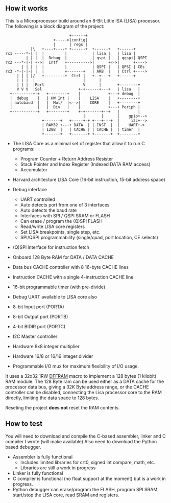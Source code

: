 ## How it works
                                 
This is a Microprocessor build around an 8-Bit Little ISA (LISA) processor.
The following is a block diagram of the project:
                                           
                                +------+    
                         +----->|config|   
                         |      | regs |   
               |\   +----+----+ +------+  +------+   +------+ 
    rx1 -----*-| |  |         |           | lisa |   | lisa |
             | | |  |  Debug  |           | qspi |   | qqspi| QSPI
    rx2 ---*-|-| +->|  Intf   +---------->|      +<->|      +----> 
           | | | |  |         |           | QSPI |   | QPSI | CEs
    rx3 -*-|-|-| |  |         +-------+   | ARB  |   | Ctrl +----> 
         | | | |/   +---------+  Ctrl |   +--+---+   +------+
         | | |  |                     |      |                  
         | | |  |Port                 V      |       +--------+       
         V V V  |Sel                +-+------+---+   | lisa   |       
      +---------+-+   +--------+    |            +---+ debug  |       
      |  debug    |   | HW Int |    |    LISA    |   +--------+       
      | autobaud  |   |  Mul/  |<-->|    CORE    |   +--------+       
      |           |   |  Div   |    |            +---+ Periph |    
      +-----------+   +--------+    +-+-------+--+   |        |    
                                      |       |      |    gpio+--> 
                    +-------+   +-----+-+ +---+---+  |     i2c+--> 
                    | RAM32 +---+ DATA  | | INST  |  |    UART+-> 
                    | 128B  |   | CACHE | | CACHE |  | timer  |  
                    +-------+   +-------+ +-------+  +--------+  

   - The LISA Core as a minimal set of register that allow it to run C programs:
      - Program Counter + Return Address Resister
      - Stack Pointer and Index Register (Indexed DATA RAM access)
      - Accumulator
       
   - Harvard architecture LISA Core (16-bit instruction, 15-bit address space)
   - Debug interface
      * UART controlled
      * Auto detects port from one of 3 interfaces
      * Auto detects the baud rate
      * Interfaces with SPI / QSPI SRAM or FLASH
      * Can erase / program the (Q)SPI FLASH
      * Read/write LISA core registers
      * Set LISA breakpoints, single step, etc.
      * SPI/QSPI programmability (single/quad, port location, CE selects)
   - (Q)SPI interface for instruction fetch
   - Onboard 128 Byte RAM for DATA / DATA CACHE
   - Data bus CACHE controller with 8 16-byte CACHE lines
   - Instruction CACHE with a single 4-instruction CACHE line
   - 16-bit programmable timer (with pre-divide)
   - Debug UART available to LISA core also
   - 8-bit Input port (PORTA)
   - 8-bit Output port (PORTB)
   - 4-bit BIDIR port (PORTC)
   - I2C Master controller
   - Hardware 8x8 integer multiplier
   - Hardware 16/8 or 16/16 integer divider
   - Programmable I/O mux for maximum flexibility of I/O usage.
                                                                         
It uses a 32x32 1RW [DFFRAM](https://github.com/AUCOHL/DFFRAM) macro to implement a 128 bytes (1 kilobit) RAM module.
The 128 Byte ram can be used either as a DATA cache for the processor data bus, giving a 32K Byte address range,
or the CACHE controller can be disabled, connecting the Lisa processor core to the RAM directly, limiting the 
data space to 128 bytes.

                                                                                                         
Reseting the project **does not** reset the RAM contents.

## How to test

You will need to download and compile the C-based assembler, linker and C compiler I wrote (will make available)
Also need to download the Python based debugger.

  - Assembler is fully functional
    - Includes limited libraries for crt0, signed int compare, math, etc.
    - Libraries are still a work in progress
  - Linker is fully functional
  - C compiler is functional (no float support at the moment) but is a work in progress.
  - Python debugger can erase/program the FLASH, program SPI SRAM, start/stop the LISA core, read SRAM and registers.


